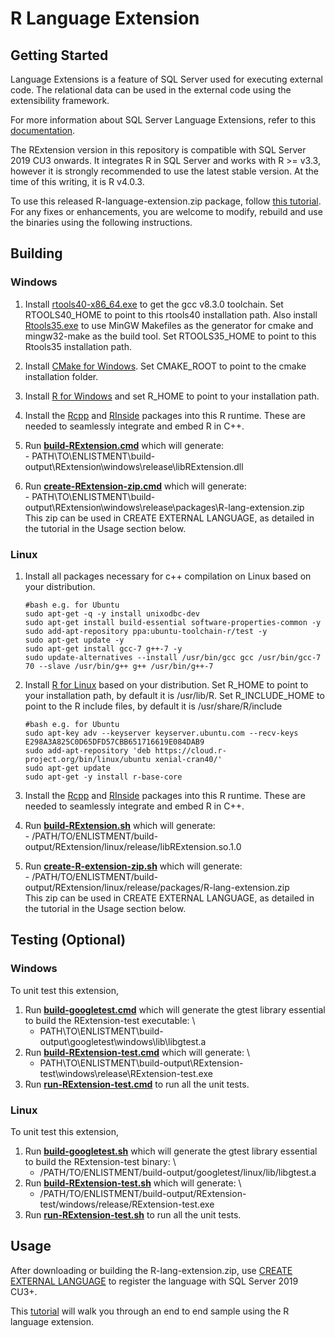 # R Language Extension

## Getting Started
Language Extensions is a feature of SQL Server used for executing external code. The relational data can be used in the external code using the extensibility framework.

For more information about SQL Server Language Extensions, refer to this [documentation](https://docs.microsoft.com/en-us/sql/language-extensions/language-extensions-overview?view=sql-server-ver15).

The RExtension version in this repository is compatible with SQL Server 2019 CU3 onwards. It integrates R in SQL Server and works with R >= v3.3, however it is strongly recommended to use the latest stable version. At the time of this writing, it is R v4.0.3.

To use this released R-language-extension.zip package, follow [this tutorial](https://docs.microsoft.com/en-us/sql/machine-learning/install/custom-runtime-r?view=sql-server-ver15). For any fixes or enhancements, you are welcome to modify, rebuild and use the binaries using the following instructions.

## Building

### Windows
1. Install [rtools40-x86_64.exe](https://cran.r-project.org/bin/windows/Rtools/) to get the gcc v8.3.0 toolchain. Set RTOOLS40_HOME to point to this rtools40 installation path. Also install [Rtools35.exe](https://cran.r-project.org/bin/windows/Rtools/Rtools35.exe) to use MinGW Makefiles as the generator for cmake and mingw32-make as the build tool. Set RTOOLS35_HOME to point to this Rtools35 installation path.

1. Install [CMake for Windows](https://cmake.org/download/). Set CMAKE_ROOT to point to the cmake installation folder.

1. Install [R for Windows](https://cran.r-project.org/bin/windows/base/) and set R_HOME to point to your installation path.

1. Install the [Rcpp](https://cran.r-project.org/web/packages/Rcpp/index.html) and [RInside](https://cran.r-project.org/web/packages/RInside/index.html) packages into this R runtime. These are needed to seamlessly integrate and embed R in C++.

1. Run [**build-RExtension.cmd**](./build/windows/build-RExtension.cmd) which will generate: \
		- PATH\TO\ENLISTMENT\build-output\RExtension\windows\release\libRExtension.dll

1. Run [**create-RExtension-zip.cmd**](./build/windows/create-RExtension-zip.cmd) which will generate: \
		- PATH\TO\ENLISTMENT\build-output\RExtension\windows\release\packages\R-lang-extension.zip \
		This zip can be used in CREATE EXTERNAL LANGUAGE, as detailed in the tutorial in the Usage section below.

### Linux
1. Install all packages necessary for c++ compilation on Linux based on your distribution.
	```
	#bash e.g. for Ubuntu
	sudo apt-get -q -y install unixodbc-dev
	sudo apt-get install build-essential software-properties-common -y
	sudo add-apt-repository ppa:ubuntu-toolchain-r/test -y
	sudo apt-get update -y
	sudo apt-get install gcc-7 g++-7 -y
	sudo update-alternatives --install /usr/bin/gcc gcc /usr/bin/gcc-7 70 --slave /usr/bin/g++ g++ /usr/bin/g++-7
	```

1. Install [R for Linux](https://cran.r-project.org/bin/linux/) based on your distribution. Set R_HOME to point to your installation path, by default it is /usr/lib/R. Set R_INCLUDE_HOME to point to the R include files, by default it is /usr/share/R/include
	```
	#bash e.g. for Ubuntu
	sudo apt-key adv --keyserver keyserver.ubuntu.com --recv-keys E298A3A825C0D65DFD57CBB651716619E084DAB9
	sudo add-apt-repository 'deb https://cloud.r-project.org/bin/linux/ubuntu xenial-cran40/'
	sudo apt-get update
	sudo apt-get -y install r-base-core
	```

1. Install the [Rcpp](https://cran.r-project.org/web/packages/Rcpp/index.html) and [RInside](https://cran.r-project.org/web/packages/RInside/index.html) packages into this R runtime. These are needed to seamlessly integrate and embed R in C++.

1. Run [**build-RExtension.sh**](./build/linux/build-RExtension.sh) which will generate: \
		- /PATH/TO/ENLISTMENT/build-output/RExtension/linux/release/libRExtension.so.1.0

1. Run [**create-R-extension-zip.sh**](./build/linux/create-RExtension-zip.sh) which will generate: \
		- /PATH/TO/ENLISTMENT/build-output/RExtension/linux/release/packages/R-lang-extension.zip \
		This zip can be used in CREATE EXTERNAL LANGUAGE, as detailed in the tutorial in the Usage section below.

## Testing (Optional)

### Windows
To unit test this extension,
1. Run [**build-googletest.cmd**](../../test/googletest/build/windows/build-googletest.cmd) which will generate the gtest library essential to build the RExtension-test executable: \
	- PATH\TO\ENLISTMENT\build-output\googletest\windows\lib\libgtest.a
1. Run [**build-RExtension-test.cmd**](./test/build/windows/build-RExtension-test.cmd) which will generate: \
	- PATH\TO\ENLISTMENT\build-output\RExtension-test\windows\release\RExtension-test.exe
1. Run [**run-RExtension-test.cmd**](./test/build/windows/run-RExtension-test.cmd) to run all the unit tests.

### Linux
To unit test this extension,
1. Run [**build-googletest.sh**](../../test/googletest/build/linux/build-googletest.sh) which will generate the gtest library essential to build the RExtension-test binary: \
	- /PATH/TO/ENLISTMENT/build-output/googletest/linux/lib/libgtest.a
1. Run [**build-RExtension-test.sh**](./test/build/linux/build-RExtension-test.sh) which will generate: \
	- /PATH/TO/ENLISTMENT/build-output/RExtension-test/windows/release/RExtension-test.exe
1. Run [**run-RExtension-test.sh**](./test/build/linux/run-RExtension-test.sh) to run all the unit tests.

## Usage
After downloading or building the R-lang-extension.zip, use [CREATE EXTERNAL LANGUAGE](https://docs.microsoft.com/en-us/sql/t-sql/statements/create-external-language-transact-sql?view=sql-server-ver15) to register the language with SQL Server 2019 CU3+.

This [tutorial](https://docs.microsoft.com/en-us/sql/machine-learning/install/custom-runtime-r?view=sql-server-ver15) will walk you through an end to end sample using the R language extension.
